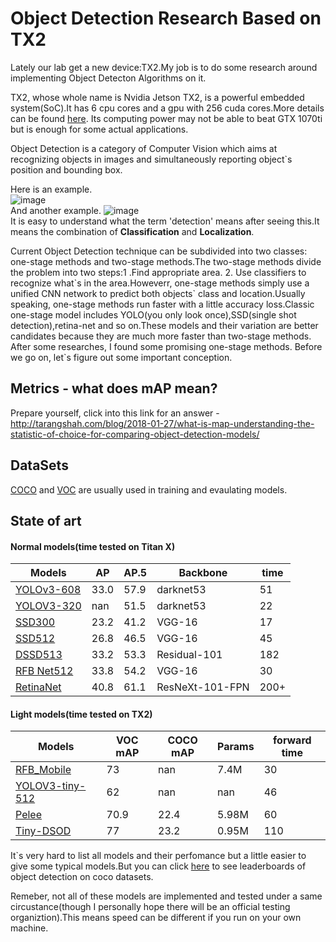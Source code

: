 # Object Detection Research Based on TX2
Lately our lab get a new device:TX2.My job is to do some research around implementing Object Detecton Algorithms on it. 

TX2, whose whole name is Nvidia Jetson TX2, is a powerful embedded system(SoC).It has 6 cpu cores and a gpu with 256 cuda cores.More details can be found [here](https://www.nvidia.com/zh-cn/autonomous-machines/embedded-systems-dev-kits-modules/).
Its computing power may not be able to beat GTX 1070ti but is enough for some actual applications.

Object Detection is a category of Computer Vision which aims at recognizing objects in images and simultaneously reporting object\`s position and bounding box.

Here is an example.<br>
![image](https://ss3.bdstatic.com/70cFv8Sh_Q1YnxGkpoWK1HF6hhy/it/u=1233252412,2871820223&fm=26&gp=0.jpg)<br>
And another example.
![image](http://mmbiz.qpic.cn/mmbiz_png/iaTa8ut6HiawDhWYblXp7Uqo1KKTNzCzzRITWA48CsUGcnVUiayPmfGW00KF7ia6nXPguAYLVpicTYZ3EMOusgT5Y5w/640?wx_fmt=png&wxfrom=5&wx_lazy=1)<br>
It is easy to understand what the term 'detection' means after seeing  this.It means the combination of **Classification** and **Localization**.

Current Object Detection technique can be subdivided into two  classes: one-stage methods and two-stage methods.The two-stage methods divide the problem into two steps:1 .Find appropriate area. 2. Use classifiers to recognize what\`s in the area.Howeverr, one-stage methods simply use a unified CNN network to predict both objects\` class and location.Usually speaking, one-stage methods run faster with a little accuracy loss.Classic one-stage model includes YOLO(you only look once),SSD(single shot detection),retina-net and so on.These models and their variation are better candidates because they are much more faster than two-stage methods.
After some researches, I found some promising one-stage methods.
Before we go on, let\`s figure out some important conception.
## Metrics - what does mAP mean? 
Prepare yourself, click into this link for an answer - http://tarangshah.com/blog/2018-01-27/what-is-map-understanding-the-statistic-of-choice-for-comparing-object-detection-models/
## DataSets
[COCO](http://cocodataset.org/) and [VOC](http://host.robots.ox.ac.uk:8080/leaderboard/main_bootstrap.php) are usually used in training and evaulating models.
## State of art


#### Normal models(time tested on Titan X)

|Models | AP| AP.5 |Backbone| time|
|----|----|----|----|----|
|[YOLOv3-608](https://arxiv.org/abs/1804.02767)|33.0 |57.9 |darknet53   |51|
|[YOLOV3-320](https://arxiv.org/abs/1804.02767)|nan  |51.5 |darknet53   |22|
|[SSD300](https://arxiv.org/abs/1512.02325)    |23.2 |41.2 |VGG-16      |17|
|[SSD512](https://arxiv.org/abs/1512.02325)    |26.8 |46.5 |VGG-16      |45|
|[DSSD513](https://arxiv.org/abs/1701.06659)   |33.2 |53.3 |Residual-101|182|
|[RFB Net512](https://arxiv.org/abs/1711.07767) |33.8|54.2 |VGG-16      |30|
|[RetinaNet](https://arxiv.org/pdf/1708.02002.pdf)|40.8|61.1|ResNeXt-101-FPN|200+|

#### Light models(time tested on TX2)

|Models | VOC mAP | COCO mAP |Params|forward time|
|----|----|----|----|-----|
|[RFB_Mobile](https://arxiv.org/abs/1711.07767)       |73     |nan     |7.4M    |30    |  
|[YOLOV3-tiny-512](https://arxiv.org/abs/1804.02767)  |62     |nan     |nan     |46    |
|[Pelee](https://arxiv.org/pdf/1804.06882.pdf)        |70.9   |22.4    |5.98M   |60    | 
|[Tiny-DSOD](https://arxiv.org/abs/1807.11013)        |77     |23.2    |0.95M   |110   |  


It\`s very hard to list all models and their perfomance but a little easier to give some typical models.But you can click [here](http://cocodataset.org/#detection-leaderboard) to see leaderboards of object detection on coco datasets.

Remeber, not all of these models are implemented and tested under a same circustance(though I personally hope there will be an official testing organiztion).This means speed can be different if you run on your own machine.



